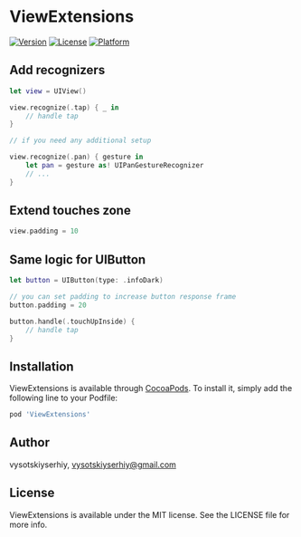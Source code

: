 # ViewExtensions

[![Version](https://img.shields.io/cocoapods/v/ViewExtensions.svg?style=flat)](http://cocoapods.org/pods/ViewExtensions)
[![License](https://img.shields.io/cocoapods/l/ViewExtensions.svg?style=flat)](http://cocoapods.org/pods/ViewExtensions)
[![Platform](https://img.shields.io/cocoapods/p/ViewExtensions.svg?style=flat)](http://cocoapods.org/pods/ViewExtensions)

## Add recognizers

```swift
let view = UIView()

view.recognize(.tap) { _ in
    // handle tap
}

// if you need any additional setup

view.recognize(.pan) { gesture in
    let pan = gesture as! UIPanGestureRecognizer
    // ...
}

```

## Extend touches zone

```swift
view.padding = 10
```

## Same logic for UIButton

```swift
let button = UIButton(type: .infoDark)

// you can set padding to increase button response frame
button.padding = 20

button.handle(.touchUpInside) {
    // handle tap
}
```

## Installation

ViewExtensions is available through [CocoaPods](http://cocoapods.org). To install
it, simply add the following line to your Podfile:

```ruby
pod 'ViewExtensions'
```

## Author

vysotskiyserhiy, vysotskiyserhiy@gmail.com

## License

ViewExtensions is available under the MIT license. See the LICENSE file for more info.
